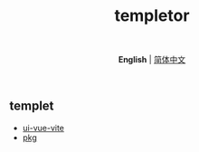 <h1 align='center'>templetor</h1>

<br>

<p align='center'>
  <b>English</b> | <a href="./README.zh-CN.md">简体中文</a>
</p>

<br>

## templet
- [ui-vue-vite](https://github.com/templetor/ui-vue-vite)
- [pkg](https://github.com/templetor/pkg)
